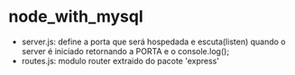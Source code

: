 # node_with_mysql

- server.js: define a porta que será hospedada e escuta(listen) quando o server é iniciado retornando a PORTA e o console.log();
- routes.js: modulo router extraido do pacote 'express' 
